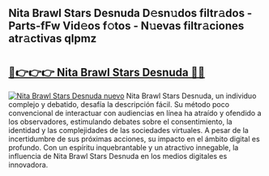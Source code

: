 ## Nita Brawl Stars Desnuda D𝚎sn𝚞dos filtr𝚊dos - Parts-fFw Vid𝚎os f𝚘tos - N𝚞evas filtr𝚊ciones atr𝚊ctivas qIpmz

# <h2><a href="http://mbbgvm.tromn.icu/?c=Nita+Brawl+Stars+Desnuda">🔗👉👉👉 Nita Brawl Stars Desnuda 🔗🔗</a></h2>

[![Nita Brawl Stars Desnuda nuevo](https://i.imgur.com/pEAQMta.gif)](http://mbbgvm.tromn.icu/?c=Nita+Brawl+Stars+Desnuda)
Nita Brawl Stars Desnuda, un individuo complejo y debatido, desafía la descripción fácil. Su método poco convencional de interactuar con audiencias en línea ha atraído y ofendido a los observadores, estimulando debates sobre el consentimiento, la identidad y las complejidades de las sociedades virtuales. A pesar de la incertidumbre de sus próximas acciones, su impacto en el ámbito digital es profundo. Con un espíritu inquebrantable y un atractivo innegable, la influencia de Nita Brawl Stars Desnuda en los medios digitales es innovadora.
